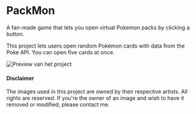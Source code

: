 # PackMon
A fan-made game that lets you open virtual Pokemon packs by clicking a button.

This project lets users open random Pokémon cards with data from the Poke API. You can open five cards at once.

![Preview van het project](preview.png)

#### Disclaimer

The images used in this project are owned by their respective artists. All rights are reserved. If you're the owner of an image and wish to have it removed or modified, please contact me.
